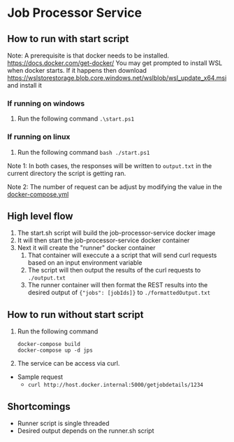 # Job Processor Service

## How to run with start script
Note: A prerequisite is that docker needs to be installed. 
https://docs.docker.com/get-docker/
You may get prompted to install WSL when docker starts. If it happens then download
https://wslstorestorage.blob.core.windows.net/wslblob/wsl_update_x64.msi and install it

### If running on windows
1. Run the following command `.\start.ps1`
### If running on linux
1. Run the following command `bash ./start.ps1`
   
Note 1: In both cases, the responses will be written to `output.txt` in the current directory the script is getting ran.

Note 2: The number of request can be adjust by modifying the value in the [docker-compose.yml](./docker-compose.yml#L18)

## High level flow
1. The start.sh script will build the job-processor-service docker image
2. It will then start the job-processor-service docker container
3. Next it will create the "runner" docker container
   1. That container will execcute a a script that will send curl requests based on an input environment variable
   2. The script will then output the results of the curl requests to `./output.txt`
   3. The runner container will then format the REST results into the desired output of `{"jobs": [jobIds]}` to `./formattedOutput.txt`

## How to run without start script
1. Run the following command
   ```
   docker-compose build
   docker-compose up -d jps
   ```
2. The service can be access via curl.
  * Sample request
    * `curl http://host.docker.internal:5000/getjobdetails/1234`


## Shortcomings
* Runner script is single threaded
* Desired output depends on the runner.sh script
